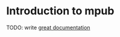 # Introduction to mpub

TODO: write [great documentation](http://jacobian.org/writing/great-documentation/what-to-write/)
